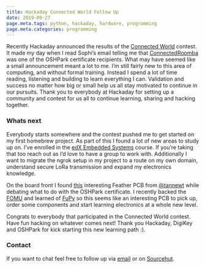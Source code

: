 ```yaml
---
title: Hackaday Connected World Follow Up
date: 2019-09-27
page.meta.tags: python, hackaday, hardware, programming
page.meta.categories: programming
---
```


Recently Hackaday announced the results of
the [Connected World](https://hackaday.io/contest/163251-connected-world-contest) contest. It made my day when I read
Sophi’s email telling me that [ConnectedRoomba](https://hackaday.io/project/167025-connected-roomba) was one of the
OSHPark certificate recipients. What may have seemed like a small announcement meant a lot to me. I’m still fairly new
to this area of computing, and without formal training. Instead I spend a lot of time reading, listening and building to
learn everything I can. Validation and success no matter how big or small help us all stay motivated to continue in our
pursuits. Thank you to everybody at Hackaday for setting up a community and contest for us all to continue learning,
sharing and hacking together.

### Whats next

Everybody starts somewhere and the contest pushed me to get started on my first homebrew project. As part of this I
found a lot of new areas to study up on. I’ve enrolled in
the [edX Embedded Systems](https://courses.edx.org/courses/course-v1:UTAustinX+UT.6.10x+3T2019/course/) course. If
you’re taking that too reach out as I’d love to have a group to work with. Additionally I want to migrate the ngrok
setup in my project to a route on my own domain, understand secure LoRa transmission and expand my electronics
knowledge.

On the board front I found [this](https://oshpark.com/shared_projects/XuZmZmfd) interesting Feather PCB
from [@tannewt](https://github.com/tannewt) while debating what to do with the OSHPark certificate. I recently backed
the [FOMU](https://www.crowdsupply.com/sutajio-kosagi/fomu) and learned of [FuPy](https://fupy.github.io/) so this seems
like an interesting PCB to pick up, order some components and start learning electronics at a whole new level.

Congrats to everybody that participated in the Connected World contest. Have fun hacking on whatever comes next! Thank
you Hackaday, DigiKey and OSHPark for kick starting this new learning path :).

### Contact

If you want to chat feel free to follow up via [email](mailto:n0mn0m@burningdaylight.io) or
on [Sourcehut](https://github.com/n0mn0m/gencon-portal).
